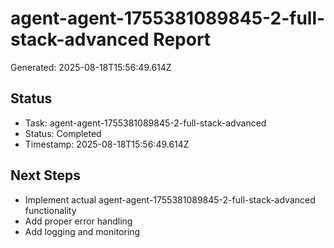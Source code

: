 # agent-agent-1755381089845-2-full-stack-advanced Report

Generated: 2025-08-18T15:56:49.614Z

## Status
- Task: agent-agent-1755381089845-2-full-stack-advanced
- Status: Completed
- Timestamp: 2025-08-18T15:56:49.614Z

## Next Steps
- Implement actual agent-agent-1755381089845-2-full-stack-advanced functionality
- Add proper error handling
- Add logging and monitoring
